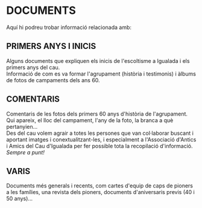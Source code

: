 # DOCUMENTS
Aquí hi podreu trobar informació relacionada amb:

PRIMERS ANYS I INICIS
---------------------
Alguns documents que expliquen els inicis de l'escoltisme a Igualada i els primers anys del cau.\
Informació de com es va formar l'agrupament (història i testimonis) i àlbums de fotos de campaments dels ans 60.

COMENTARIS
----------
Comentaris de les fotos dels primers 60 anys d'història de l'agrupament.\
Qui apareix, el lloc del campament, l'any de la foto, la branca a què pertanyien...\
Des del cau volem agrair a totes les persones que van col·laborar buscant i aportant imatges i conextualitzant-les, i especialment a l'Associació d'Antics i Amics del Cau d'Igualada per fer possible tota la recopilació d'informació.\
*Sempre a punt!*

VARIS
-----
Documents més generals i recents, com cartes d'equip de caps de pioners a les famílies, una revista dels pioners, documents d'aniversaris previs (40 i 50 anys)...
